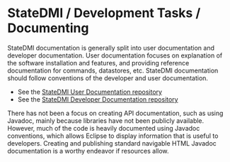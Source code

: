 # StateDMI / Development Tasks / Documenting  #

StateDMI documentation is generally split into user documentation and developer documentation.
User documentation focuses on explanation of the software installation and features, and
providing reference documentation for commands, datastores, etc.
StateDMI documentation should follow conventions of the developer and user documentation.

* See the [StateDMI User Documentation repository](https://github.com/OpenCDSS/cdss-app-statedmi-doc-user)
* See the [StateDMI Developer Documentation repository](https://github.com/OpenCDSS/cdss-app-statedmi-doc-dev)

There has not been a focus on creating API documentation, such as using Javadoc,
mainly because libraries have not been publicly available.
However, much of the code is heavily documented using Javadoc conventions,
which allows Eclipse to display information that is useful to developers.
Creating and publishing standard navigable HTML Javadoc documentation is a worthy endeavor if resources allow.
